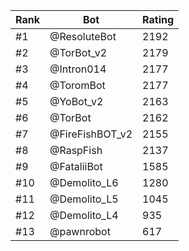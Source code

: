 Rank|Bot|Rating
---|---|---
#1|@ResoluteBot|2192
#2|@TorBot_v2|2179
#3|@Intron014|2177
#4|@ToromBot|2177
#5|@YoBot_v2|2163
#6|@TorBot|2162
#7|@FireFishBOT_v2|2155
#8|@RaspFish|2137
#9|@FataliiBot|1585
#10|@Demolito_L6|1280
#11|@Demolito_L5|1045
#12|@Demolito_L4|935
#13|@pawnrobot|617
